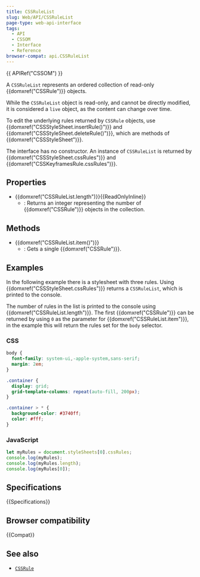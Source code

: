```yaml
---
title: CSSRuleList
slug: Web/API/CSSRuleList
page-type: web-api-interface
tags:
  - API
  - CSSOM
  - Interface
  - Reference
browser-compat: api.CSSRuleList
---
```

{{ APIRef("CSSOM") }}

A `CSSRuleList` represents an ordered collection of read-only {{domxref("CSSRule")}} objects.

While the `CSSRuleList` object is read-only, and cannot be directly modified, it is considered a `live` object, as the content can change over time.

To edit the underlying rules returned by `CSSRule` objects, use {{domxref("CSSStyleSheet.insertRule()")}} and {{domxref("CSSStyleSheet.deleteRule()")}}, which are methods of {{domxref("CSSStyleSheet")}}.

The interface has no constructor. An instance of `CSSRuleList` is returned by {{domxref("CSSStyleSheet.cssRules")}} and {{domxref("CSSKeyframesRule.cssRules")}}.

## Properties

- {{domxref("CSSRuleList.length")}}{{ReadOnlyInline}}
  - : Returns an integer representing the number of {{domxref("CSSRule")}} objects in the collection.

## Methods

- {{domxref("CSSRuleList.item()")}}
  - : Gets a single {{domxref("CSSRule")}}.

## Examples

In the following example there is a stylesheet with three rules. Using {{domxref("CSSStyleSheet.cssRules")}} returns a `CSSRuleList`, which is printed to the console.

The number of rules in the list is printed to the console using {{domxref("CSSRuleList.length")}}. The first {{domxref("CSSRule")}} can be returned by using `0` as the parameter for {{domxref("CSSRuleList.item")}}, in the example this will return the rules set for the `body` selector.

### CSS

```css
body {
  font-family: system-ui,-apple-system,sans-serif;
  margin: 2em;
}

.container {
  display: grid;
  grid-template-columns: repeat(auto-fill, 200px);
}

.container > * {
  background-color: #3740ff;
  color: #fff;
}
```

### JavaScript

```js
let myRules = document.styleSheets[0].cssRules;
console.log(myRules);
console.log(myRules.length);
console.log(myRules[0]);
```

## Specifications

{{Specifications}}

## Browser compatibility

{{Compat}}

## See also

- [`CSSRule`](/en-US/docs/Web/API/CSSRule)
